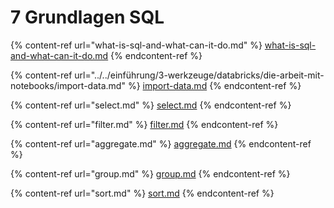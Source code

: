 # 7 Grundlagen SQL

{% content-ref url="what-is-sql-and-what-can-it-do.md" %}
[what-is-sql-and-what-can-it-do.md](what-is-sql-and-what-can-it-do.md)
{% endcontent-ref %}

{% content-ref url="../../einführung/3-werkzeuge/databricks/die-arbeit-mit-notebooks/import-data.md" %}
[import-data.md](../../einführung/3-werkzeuge/databricks/die-arbeit-mit-notebooks/import-data.md)
{% endcontent-ref %}

{% content-ref url="select.md" %}
[select.md](select.md)
{% endcontent-ref %}

{% content-ref url="filter.md" %}
[filter.md](filter.md)
{% endcontent-ref %}

{% content-ref url="aggregate.md" %}
[aggregate.md](aggregate.md)
{% endcontent-ref %}

{% content-ref url="group.md" %}
[group.md](group.md)
{% endcontent-ref %}

{% content-ref url="sort.md" %}
[sort.md](sort.md)
{% endcontent-ref %}
